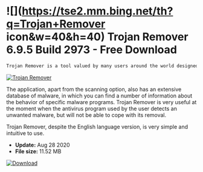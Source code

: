 # ![](https://tse2.mm.bing.net/th?q=Trojan+Remover icon&w=40&h=40) Trojan Remover 6.9.5 Build 2973 - Free Download

```sh
Trojan Remover is a tool valued by many users around the world designed to detect and remove malware, trojans, worms, spyware and adware components from a computer.
```
[![Trojan Remover](https://gallery.dpcdn.pl/imgc/Tools/272/g_-_420x350_1.5_-_x20090916114027.PNG)](https://softexe.net/win/security-privacy/other/trojan-remover:hhdp.html)

The application, apart from the scanning option, also has an extensive database of malware, in which you can find a number of information about the behavior of specific malware programs. Trojan Remover is very useful at the moment when the antivirus program used by the user detects an unwanted malware, but will not be able to cope with its removal.
 
 Trojan Remover, despite the English language version, is very simple and intuitive to use.


- **Update:** Aug 28 2020
- **File size:** 11.52 MB

[![Download](https://cdn.softexe.net/static/img/download.png)](https://softexe.net/win/security-privacy/other/trojan-remover:hhdp.html)

